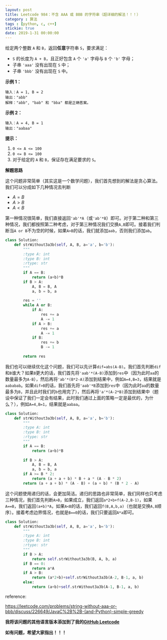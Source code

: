 ```yaml
---
layout: post
title: Leetcode 984：不含 AAA 或 BBB 的字符串（超详细的解法！！！）
category : 算法
tags : [python, c, c++]
stickie: true
date: 2019-1-31 00:00:00
---
```


给定两个整数 `A` 和 `B`，返回**任意**字符串 `S`，要求满足：

- `S` 的长度为 `A + B`，且正好包含 `A` 个 `'a'` 字母与 `B` 个 `'b'` 字母；
- 子串 `'aaa'` 没有出现在 `S` 中；
- 子串 `'bbb'` 没有出现在 `S` 中。

**示例 1：**

```
输入：A = 1, B = 2
输出："abb"
解释："abb", "bab" 和 "bba" 都是正确答案。
```

**示例 2：**

```
输入：A = 4, B = 1
输出："aabaa"
```

**提示：**

1. `0 <= A <= 100`
2. `0 <= B <= 100`
3. 对于给定的 `A` 和 `B`，保证存在满足要求的 `S`。

**解题思路**

这个问题非常简单（其实这是一个数学问题），我们首先想到的解法是贪心算法。我们可以分成如下几种情况去判断

- $A=B$
- $A > B​$
- $A < B$

第一种情况很简单，我们直接返回`'ab'*A`（或`'ab'*B`）即可。对于第二种和第三种情况，我们都按照第二种考虑，对于第三种情况我们交换`A,B`即可。接着我们判断当`A or B`不为空的时候，如果`A>B`的话，我们就添加`aab`，否则我们添加`ab`。

```python
class Solution:
    def strWithout3a3b(self, A, B, a='a', b='b'):
        """
        :type A: int
        :type B: int
        :rtype: str
        """
        if A == B:
            return (a+b)*B
        if B > A: 
            A, B = B, A
            a, b = b, a
        
        res = ''
        while A or B:
            if A: 
                res += a
                A -= 1
            if A > B:
                res += a
                A -= 1
            if B:
                res += b
                B -= 1
        
        return res
```

我们也可以继续优化这个问题，我们可以先计算`dif=abs(A-B)`。我们首先判断`dif`和`B`谁大？如果`B`更大的话，我们首先将`'aab'*(A-B)`添加到`res`中（因为此时`aa`的数量最多为`A-B`），然后再将`'ab'*(B*2-A)`添加到结果中，例如`A=4,B=3`，结果就是`aababab`。如果`dif>B`的话，我们首先将`'aab'*B`添加到`res`中（因为此时`aa`的数量最多为`B`，并且此时我们的`b`也用完了），然后再将`'a'*(A-2*B)`添加到结果中（题设中保证了我们一定会有结果，此时我们通过上面的策略一定是最优的，为什么？），例如`A=4,B=1`，结果就是`aabaa`。

```python
class Solution:
    def strWithout3a3b(self, A, B, a='a', b='b'):
        """
        :type A: int
        :type B: int
        :rtype: str
        """
        if A == B:
            return (a+b)*B
        
        if B > A: 
            A, B = B, A
            a, b = b, a
        if A >= B * 2: 
            return (a + a + b) * B + a * (A - B * 2)
        return (a + a + b) * (A - B) + (a + b) * (B * 2 - A)
```

这个问题使用递归的话，会更加简洁。递归的思路也非常简单，我们同样也只考虑三种情况，我们首先判断`A>B`，如果成立，我们返回`a*2+b+f(A-2,B-1)`，如果`A==B`，我们返回`(a+b)*A`，如果`A<B`的话，我们返回`f(B,A,b,a)`（也就是交换`A,B`顺序）。接着考虑边界情况，也就是`B==0`的话，我们只要返回`A*a`即可。

```python
class Solution:
    def strWithout3a3b(self, A, B, a='a', b='b'):
        """
        :type A: int
        :type B: int
        :rtype: str
        """
        if B > A: 
            return self.strWithout3a3b(B, A, b, a)
        if B == 0:
            return a*A
        if A > B:
            return (a*2+b)+self.strWithout3a3b(A-2, B-1, a, b)
        else:
            return (a+b)+self.strWithout3a3b(A-1, B-1, a, b)
```

reference:

https://leetcode.com/problems/string-without-aaa-or-bbb/discuss/226649/JavaC%2B%2B-(and-Python)-simple-greedy

**我将该问题的其他语言版本添加到了我的[GitHub Leetcode](https://github.com/luliyucoordinate/Leetcode)**

**如有问题，希望大家指出！！！**